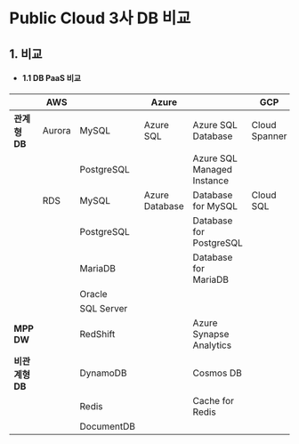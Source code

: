 # Public Cloud 3사 DB 비교
    

## 1. 비교


* #### 1.1 DB PaaS 비교
|               |AWS   |          |Azure                   |                          |GCP          |     |
|---------------|------|----------|------------------------|--------------------------|-------------|-----|
|**관계형 DB**  |Aurora|MySQL     |Azure SQL               |Azure SQL Database        |Cloud Spanner|
|               |      |PostgreSQL|                        |Azure SQL Managed Instance|             |
|               |RDS   |MySQL     |Azure Database          |Database for MySQL        |Cloud SQL    |MySQL|
|               |      |PostgreSQL||Database for PostgreSQL|                          |PostgreSQL   |
|               |      |MariaDB   ||Database for MariaDB   |                          |SQL Server   |
|               |      |Oracle    |
|               |      |SQL Server|
|**MPP DW**     |      |RedShift  |                        |Azure Synapse Analytics   |             |BigQuery|
|**비관계형 DB**|      |DynamoDB  |                        |Cosmos DB|                |             |        |Filestore|
|               |      |Redis     |                        |Cache for Redis           |             |        |Memorystore|
|               |      |DocumentDB|                        |                          |             |        |Cloud Bigtable|